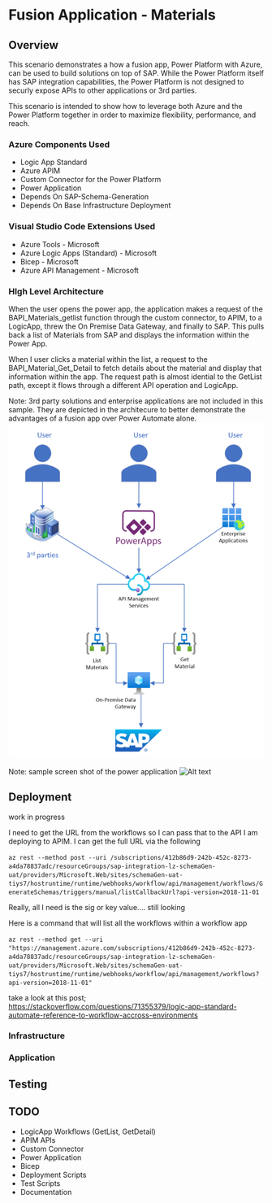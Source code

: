 # Fusion Application - Materials

## Overview
This scenario demonstrates a how a fusion app, Power Platform with Azure, can be used to build solutions on top of SAP.  While the Power Platform itself has SAP integration capabilities, the Power Platform is not designed to securly expose APIs to other applications or 3rd parties.

This scenario is intended to show how to leverage both Azure and the Power Platform together in order to maximize flexibility, performance, and reach.

### Azure Components Used
- Logic App Standard
- Azure APIM
- Custom Connector for the Power Platform
- Power Application
- Depends On SAP-Schema-Generation
- Depends On Base Infrastructure Deployment

### Visual Studio Code Extensions Used
- Azure Tools - Microsoft
- Azure Logic Apps (Standard) - Microsoft
- Bicep - Microsoft
- Azure API Management - Microsoft

### HIgh Level Architecture
When the user opens the power app, the application makes a request of the BAPI_Materials_getlist function through the custom connector, to APIM, to a LogicApp, threw the On Premise Data Gateway, and finally to SAP.  This pulls back a list of Materials from SAP and displays the information within the Power App.

When I user clicks a material within the list, a request to the BAPI_Material_Get_Detail to fetch details about the material and display that information within the app.  The request path is almost idential to the GetList path, except it flows through a different API operation and LogicApp.

Note: 3rd party solutions and enterprise applications are not included in this sample.  They are depicted in the architecure to better demonstrate the advantages of a fusion app over Power Automate alone.
![Alt text](./images/Architecture.png)


Note: sample screen shot of the power application
![Alt text](../../../../C:/Source/sap-integration-landing-zone-accelerator-dev/fusionapp-materials/images/MaterialsPowerApp.png)

## Deployment

work in progress

I need to get the URL from the workflows so I can pass that to the API I am deploying to APIM.  I can get the full URL via the following

``` az rest --method post --uri /subscriptions/412b86d9-242b-452c-8273-a4da78837adc/resourceGroups/sap-integration-lz-schemaGen-uat/providers/Microsoft.Web/sites/schemaGen-uat-tiys7/hostruntime/runtime/webhooks/workflow/api/management/workflows/GenerateSchemas/triggers/manual/listCallbackUrl?api-version=2018-11-01 ```

Really, all I need is the sig or key value.... still looking

Here is a command that will list all the workflows within a workflow app

``` az rest --method get --uri "https://management.azure.com/subscriptions/412b86d9-242b-452c-8273-a4da78837adc/resourceGroups/sap-integration-lz-schemaGen-uat/providers/Microsoft.Web/sites/schemaGen-uat-tiys7/hostruntime/runtime/webhooks/workflow/api/management/workflows?api-version=2018-11-01" ```


take a look at this post; https://stackoverflow.com/questions/71355379/logic-app-standard-automate-reference-to-workflow-accross-environments



### Infrastructure

### Application

## Testing

## TODO
- LogicApp Workflows (GetList, GetDetail)
- APIM APIs
- Custom Connector
- Power Application
- Bicep
- Deployment Scripts
- Test Scripts
- Documentation